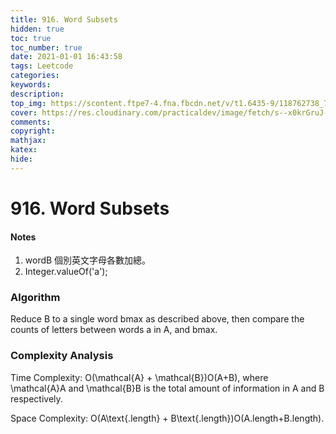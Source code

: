 ```yaml
---
title: 916. Word Subsets
hidden: true
toc: true
toc_number: true
date: 2021-01-01 16:43:58
tags: Leetcode
categories: 
keywords:
description:
top_img: https://scontent.ftpe7-4.fna.fbcdn.net/v/t1.6435-9/118762738_747247169430106_1590773368171619926_n.jpg?_nc_cat=101&ccb=1-5&_nc_sid=8631f5&_nc_ohc=FPvuyt9VLEQAX8ypm_D&_nc_ht=scontent.ftpe7-4.fna&oh=a70cf57013ea7b41e480db19a4d09670&oe=61CEC914
cover: https://res.cloudinary.com/practicaldev/image/fetch/s--x0krGruJ--/c_imagga_scale,f_auto,fl_progressive,h_420,q_auto,w_1000/https://dev-to-uploads.s3.amazonaws.com/uploads/articles/i5bcbvz8ko7j5yq7j1m4.jpeg
comments:
copyright:
mathjax:
katex:
hide:
---
```


# 916. Word Subsets

<h4>Notes</h4>

1. wordB 個別英文字母各數加總。
2. Integer.valueOf('a');



<h3>Algorithm</h3>

Reduce B to a single word bmax as described above, then compare the counts of letters between words a in A, and bmax.

<h3>Complexity Analysis</h3>

Time Complexity: O(\mathcal{A} + \mathcal{B})O(A+B), where \mathcal{A}A and \mathcal{B}B is the total amount of information in A and B respectively.

Space Complexity: O(A\text{.length} + B\text{.length})O(A.length+B.length).




